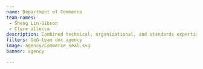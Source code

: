 ```yaml
---
name: Department of Commerce
team-names: 
 - Sheng Lin-Gibson 
 - Clare allocca
description: Combined technical, organizational, and standards expertise from more than 125 U.S. biotechnology stakeholders to develop unified biotechnology standards. This team’s leadership and strategic thinking informed the development of international biotechnology standards and helped promote biotechnology innovation, manufacturing, and trade.
filters: GoG-team doc agency
image: agency/Commerce_seal.svg
banner: agency

---
```

